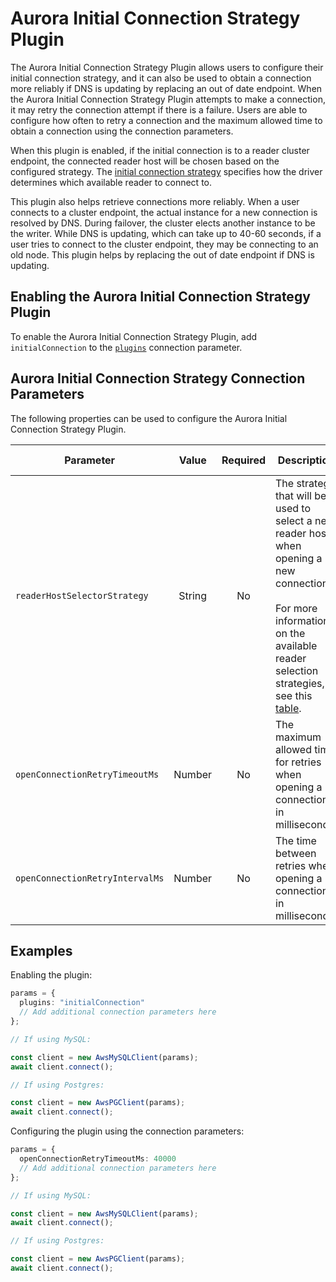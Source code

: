 # Aurora Initial Connection Strategy Plugin

The Aurora Initial Connection Strategy Plugin allows users to configure their initial connection strategy, and it can also be used to obtain a connection more reliably if DNS is updating by replacing an out of date endpoint. When the Aurora Initial Connection Strategy Plugin attempts to make a connection, it may retry the connection attempt if there is a failure. Users are able to configure how often to retry a connection and the maximum allowed time to obtain a connection using the connection parameters.

When this plugin is enabled, if the initial connection is to a reader cluster endpoint, the connected reader host will be chosen based on the configured strategy. The [initial connection strategy](../ReaderSelectionStrategies.md) specifies how the driver determines which available reader to connect to.

This plugin also helps retrieve connections more reliably. When a user connects to a cluster endpoint, the actual instance for a new connection is resolved by DNS. During failover, the cluster elects another instance to be the writer. While DNS is updating, which can take up to 40-60 seconds, if a user tries to connect to the cluster endpoint, they may be connecting to an old node. This plugin helps by replacing the out of date endpoint if DNS is updating.

## Enabling the Aurora Initial Connection Strategy Plugin

To enable the Aurora Initial Connection Strategy Plugin, add `initialConnection` to the [`plugins`](../UsingTheNodejsWrapper.md#connection-plugin-manager-parameters) connection parameter.

## Aurora Initial Connection Strategy Connection Parameters

The following properties can be used to configure the Aurora Initial Connection Strategy Plugin.

| Parameter                       | Value  | Required | Description                                                                                                                                                                                                              | Example            | Default Value |
| ------------------------------- | :----: | :------: | ------------------------------------------------------------------------------------------------------------------------------------------------------------------------------------------------------------------------ | ------------------ | ------------- |
| `readerHostSelectorStrategy`    | String |    No    | The strategy that will be used to select a new reader host when opening a new connection. <br><br> For more information on the available reader selection strategies, see this [table](../ReaderSelectionStrategies.md). | `leastConnections` | `random`      |
| `openConnectionRetryTimeoutMs`  | Number |    No    | The maximum allowed time for retries when opening a connection in milliseconds.                                                                                                                                          | `40000`            | `30000`       |
| `openConnectionRetryIntervalMs` | Number |    No    | The time between retries when opening a connection in milliseconds.                                                                                                                                                      | `2000`             | `1000`        |

## Examples

Enabling the plugin:

```typescript
params = {
  plugins: "initialConnection"
  // Add additional connection parameters here
};

// If using MySQL:

const client = new AwsMySQLClient(params);
await client.connect();

// If using Postgres:

const client = new AwsPGClient(params);
await client.connect();
```

Configuring the plugin using the connection parameters:

```typescript
params = {
  openConnectionRetryTimeoutMs: 40000
  // Add additional connection parameters here
};

// If using MySQL:

const client = new AwsMySQLClient(params);
await client.connect();

// If using Postgres:

const client = new AwsPGClient(params);
await client.connect();
```
